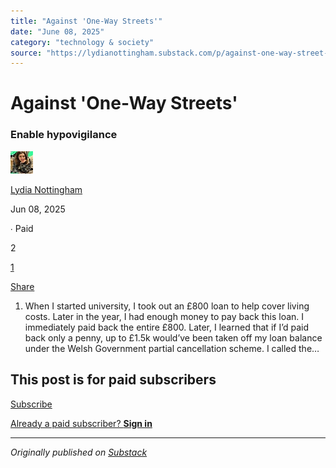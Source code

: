 ```yaml
---
title: "Against 'One-Way Streets'"
date: "June 08, 2025"
category: "technology & society"
source: "https://lydianottingham.substack.com/p/against-one-way-street-hypervigilance"
---
```


# Against 'One-Way Streets'

### Enable hypovigilance

[![Lydia Nottingham's avatar](images/against-one-way-streets_img_01.jpeg)](https://substack.com/@lydianottingham)

[Lydia Nottingham](https://substack.com/@lydianottingham)

Jun 08, 2025

∙ Paid

2

[1](https://lydianottingham.substack.com/p/against-one-way-street-hypervigilance/comments)

[Share](javascript:void\(0\))

  1. When I started university, I took out an £800 loan to help cover living costs. Later in the year, I had enough money to pay back this loan. I immediately paid back the entire £800. Later, I learned that if I’d paid back only a penny, up to £1.5k would’ve been taken off my loan balance under the Welsh Government partial cancellation scheme. I called the…

## This post is for paid subscribers

[Subscribe](https://lydianottingham.substack.com/subscribe?simple=true&next=https%3A%2F%2Flydianottingham.substack.com%2Fp%2Fagainst-one-way-street-hypervigilance&utm_source=paywall&utm_medium=web&utm_content=165439056)

[Already a paid subscriber? **Sign in**](https://substack.com/sign-in?redirect=%2Fp%2Fagainst-one-way-street-hypervigilance&for_pub=lydianottingham&change_user=false)

---

*Originally published on [Substack](https://lydianottingham.substack.com/p/against-one-way-street-hypervigilance)*